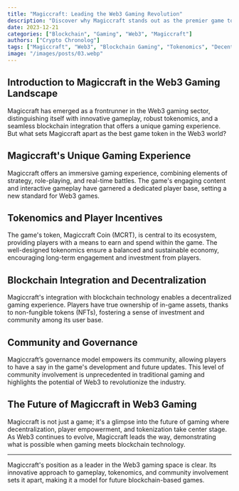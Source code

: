 ```yaml
---
title: "Magiccraft: Leading the Web3 Gaming Revolution"
description: "Discover why Magiccraft stands out as the premier game token in the Web3 space. Explore its unique features, blockchain integration, and potential for reshaping online gaming. Dive into the world of Magiccraft and understand its impact on the future of decentralized gaming. #Magiccraft #Web3 #Gaming #Blockchain"
date: 2023-12-21
categories: ["Blockchain", "Gaming", "Web3", "Magiccraft"]
authors: ["Crypto Chronolog"]
tags: ["Magiccraft", "Web3", "Blockchain Gaming", "Tokenomics", "Decentralized Gaming"]
image: "/images/posts/03.webp"
---
```


## Introduction to Magiccraft in the Web3 Gaming Landscape

Magiccraft has emerged as a frontrunner in the Web3 gaming sector, distinguishing itself with innovative gameplay, robust tokenomics, and a seamless blockchain integration that offers a unique gaming experience. But what sets Magiccraft apart as the best game token in the Web3 world?

## Magiccraft's Unique Gaming Experience

Magiccraft offers an immersive gaming experience, combining elements of strategy, role-playing, and real-time battles. The game's engaging content and interactive gameplay have garnered a dedicated player base, setting a new standard for Web3 games.

## Tokenomics and Player Incentives

The game's token, Magiccraft Coin (MCRT), is central to its ecosystem, providing players with a means to earn and spend within the game. The well-designed tokenomics ensure a balanced and sustainable economy, encouraging long-term engagement and investment from players.

## Blockchain Integration and Decentralization

Magiccraft's integration with blockchain technology enables a decentralized gaming experience. Players have true ownership of in-game assets, thanks to non-fungible tokens (NFTs), fostering a sense of investment and community among its user base.

## Community and Governance

Magiccraft’s governance model empowers its community, allowing players to have a say in the game's development and future updates. This level of community involvement is unprecedented in traditional gaming and highlights the potential of Web3 to revolutionize the industry.

## The Future of Magiccraft in Web3 Gaming

Magiccraft is not just a game; it's a glimpse into the future of gaming where decentralization, player empowerment, and tokenization take center stage. As Web3 continues to evolve, Magiccraft leads the way, demonstrating what is possible when gaming meets blockchain technology.

---

Magiccraft's position as a leader in the Web3 gaming space is clear. Its innovative approach to gameplay, tokenomics, and community involvement sets it apart, making it a model for future blockchain-based games.
